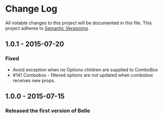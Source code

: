 # Change Log
All notable changes to this project will be documented in this file.
This project adheres to [Semantic Versioning](http://semver.org/).

## 1.0.1 - 2015-07-20
### Fixed
- Avoid exception when no Options children are supplied to ComboBox
- #141 Combobox - filtered options are not updated when combobox receives new props.

## 1.0.0 - 2015-07-15
### Released the first version of Belle
